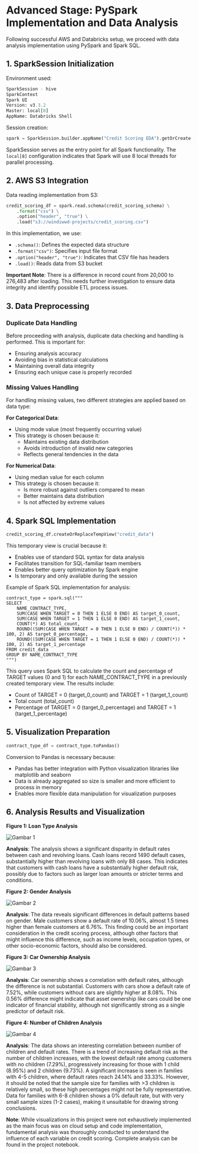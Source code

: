 # **Advanced Stage: PySpark Implementation and Data Analysis**

Following successful AWS and Databricks setup, we proceed with data analysis implementation using PySpark and Spark SQL.

## **1. SparkSession Initialization**

Environment used:
```python
SparkSession - hive
SparkContext
Spark UI
Version: v3.3.2
Master: local[8]
AppName: Databricks Shell
```

Session creation:
```python
spark = SparkSession.builder.appName("Credit Scoring EDA").getOrCreate()
```

SparkSession serves as the entry point for all Spark functionality. The `local[8]` configuration indicates that Spark will use 8 local threads for parallel processing.

## **2. AWS S3 Integration**

Data reading implementation from S3:
```python
credit_scoring_df = spark.read.schema(credit_scoring_schema) \
    .format("csv") \
    .option("header", "true") \
    .load("s3://windiwwd-projects/credit_scoring.csv")
```

In this implementation, we use:
- `.schema()`: Defines the expected data structure
- `.format("csv")`: Specifies input file format
- `.option("header", "true")`: Indicates that CSV file has headers
- `.load()`: Reads data from S3 bucket

**Important Note**: There is a difference in record count from 20,000 to 276,483 after loading. This needs further investigation to ensure data integrity and identify possible ETL process issues.

## **3. Data Preprocessing**

### **Duplicate Data Handling**
Before proceeding with analysis, duplicate data checking and handling is performed. This is important for:
- Ensuring analysis accuracy
- Avoiding bias in statistical calculations
- Maintaining overall data integrity
- Ensuring each unique case is properly recorded

### **Missing Values Handling**
For handling missing values, two different strategies are applied based on data type:

**For Categorical Data**:
- Using mode value (most frequently occurring value)
- This strategy is chosen because it:
  - Maintains existing data distribution
  - Avoids introduction of invalid new categories
  - Reflects general tendencies in the data

**For Numerical Data**:
- Using median value for each column
- This strategy is chosen because it:
  - Is more robust against outliers compared to mean
  - Better maintains data distribution
  - Is not affected by extreme values

## **4. Spark SQL Implementation**

```python
credit_scoring_df.createOrReplaceTempView("credit_data")
```

This temporary view is crucial because it:
- Enables use of standard SQL syntax for data analysis
- Facilitates transition for SQL-familiar team members
- Enables better query optimization by Spark engine
- Is temporary and only available during the session

Example of Spark SQL implementation for analysis:
```
contract_type = spark.sql("""
SELECT 
    NAME_CONTRACT_TYPE,
    SUM(CASE WHEN TARGET = 0 THEN 1 ELSE 0 END) AS target_0_count,
    SUM(CASE WHEN TARGET = 1 THEN 1 ELSE 0 END) AS target_1_count,
    COUNT(*) AS total_count,
    ROUND((SUM(CASE WHEN TARGET = 0 THEN 1 ELSE 0 END) / COUNT(*)) * 100, 2) AS target_0_percentage,
    ROUND((SUM(CASE WHEN TARGET = 1 THEN 1 ELSE 0 END) / COUNT(*)) * 100, 2) AS target_1_percentage
FROM credit_data
GROUP BY NAME_CONTRACT_TYPE
""")

```

This query uses Spark SQL to calculate the count and percentage of TARGET values (0 and 1) for each NAME_CONTRACT_TYPE in a previously created temporary view. The results include:
- Count of TARGET = 0 (target_0_count) and TARGET = 1 (target_1_count)
- Total count (total_count)
- Percentage of TARGET = 0 (target_0_percentage) and TARGET = 1 (target_1_percentage)


## **5. Visualization Preparation**

```python
contract_type_df = contract_type.toPandas()
```

Conversion to Pandas is necessary because:
- Pandas has better integration with Python visualization libraries like matplotlib and seaborn
- Data is already aggregated so size is smaller and more efficient to process in memory
- Enables more flexible data manipulation for visualization purposes

## **6. Analysis Results and Visualization**

**Figure 1: Loan Type Analysis**

![Gambar 1](https://drive.google.com/uc?id=1bOBlRk3QsL_6UNydwSejLE_abwLur--q)

**Analysis**: The analysis shows a significant disparity in default rates between cash and revolving loans. Cash loans record 1490 default cases, substantially higher than revolving loans with only 88 cases. This indicates that customers with cash loans have a substantially higher default risk, possibly due to factors such as larger loan amounts or stricter terms and conditions.

**Figure 2: Gender Analysis**
 
 ![Gambar 2](https://drive.google.com/uc?id=1mvG71G_xok0m_KiausaDy4H46Ra2LG77)

**Analysis**: The data reveals significant differences in default patterns based on gender. Male customers show a default rate of 10.06%, almost 1.5 times higher than female customers at 6.76%. This finding could be an important consideration in the credit scoring process, although other factors that might influence this difference, such as income levels, occupation types, or other socio-economic factors, should also be considered.

**Figure 3: Car Ownership Analysis**
 
 ![Gambar 3](https://drive.google.com/uc?id=10uDWbIN55k3YZfgbJE_dgWoBYI1DxqV-)

**Analysis**: Car ownership shows a correlation with default rates, although the difference is not substantial. Customers with cars show a default rate of 7.52%, while customers without cars are slightly higher at 8.08%. This 0.56% difference might indicate that asset ownership like cars could be one indicator of financial stability, although not significantly strong as a single predictor of default risk.

**Figure 4: Number of Children Analysis**

![Gambar 4](https://drive.google.com/uc?id=1OLp21nU4lcKWenzypTSE4dEkojRbvI99)

**Analysis**: The data shows an interesting correlation between number of children and default rates. There is a trend of increasing default risk as the number of children increases, with the lowest default rate among customers with no children (7.29%), progressively increasing for those with 1 child (8.95%) and 2 children (9.73%). A significant increase is seen in families with 4-5 children, where default rates reach 24.14% and 33.33%. However, it should be noted that the sample size for families with >3 children is relatively small, so these high percentages might not be fully representative. Data for families with 6-8 children shows a 0% default rate, but with very small sample sizes (1-2 cases), making it unsuitable for drawing strong conclusions.

**Note**: While visualizations in this project were not exhaustively implemented as the main focus was on cloud setup and code implementation, fundamental analysis was thoroughly conducted to understand the influence of each variable on credit scoring. Complete analysis can be found in the project notebook.